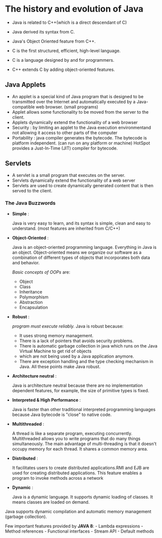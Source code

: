 # The history and evolution of Java

- Java is related to C++(which is a direct descendant of C)
- Java derived its syntax from C.
- Java's Object Oriented feature from C++.

- C is the first structured, efficient, high-level language.
- C is a language designed by and for programmers.
- C++ extends C by adding object-oriented features.

## Java Applets
   - An applet is a special kind of Java program that is designed to be transmitted over the Internet and automatically 
   executed by a Java-compatible web browser. (small programs)
   - Applet allows some functionality to be moved from the server to the client.
   - Applets dynamically extend the functionality of a web browser
   - Security : by limiting an applet to the Java execution environmentand not allowing it access to other parts of the 
   computer
   - Portability : java compiler generates the bytecode. The bytecode is platform independent.
	(can run on any platform or machine) HotSpot provides a Just-In-Time (JIT) compiler for bytecode.
	
## Servlets
   - A servlet is a small program that executes on the server. 
   - Servlets dynamically extend the functionality of a web server
   - Servlets are used to create dynamically generated content that is then served to the client.
	
### The Java Buzzwords

- **Simple** : 

    Java is very easy to learn, and its syntax is simple, clean and easy to understand. (most features are inherited 
from C/C++)
	
- **Object-Oriented** :

    Java is an object-oriented programming language. Everything in Java is an object. Object-oriented means we organize 
    our software as a combination of different types of objects that incorporates both data and behavior.
    
	*Basic concepts of OOPs* are:
    - Object
    - Class
    - Inheritance
    - Polymorphism
    - Abstraction
    - Encapsulation

- **Robust** :

    *program must execute reliably.* Java is robust because:
    
	- It uses strong memory management.
	- There is a lack of pointers that avoids security problems.
	- There is automatic garbage collection in java which runs on the Java Virtual Machine to get rid of objects 
	- which are not being used by a Java application anymore.
	- There are exception handling and the type checking mechanism in Java. All these points make Java robust.
		
- **Architecture neutral** :

	Java is architecture neutral because there are no implementation dependent features, for example, the size of
	primitive types is fixed.
	
- **Interpreted & High Performance** :

    Java is faster than other traditional interpreted programming languages because Java bytecode is "close" to native 
    code.
	
- **Multithreaded** :

    A thread is like a separate program, executing concurrently. Multithreaded  allows you to write programs that do many
    things simultaneously. The main advantage of multi-threading is that it doesn't occupy memory for each thread. It 
    shares a common memory area.
	
- **Distributed** :

    It facilitates users to create distributed applications.RMI and EJB are used for creating distributed applications. 
    This feature enables a program to invoke methods across a network
	
- **Dynamic** :

    Java is a dynamic language. It supports dynamic loading of classes. It means classes are loaded on demand.
	
Java supports dynamic compilation and automatic memory management (garbage collection).

Few important features provided by **JAVA 8**:
    - Lambda expressions
    - Method references
    - Functional interfaces
    - Stream API
    - Default methods
